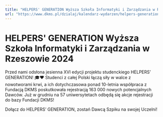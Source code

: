 ```yaml
---
title: "HELPERS' GENERATION Wyższa Szkoła Informatyki i Zarządzania w Rzeszowie 2024"
url: "https://www.dkms.pl/dzialaj/kalendarz-wydarzen/helpers-generation-wyzsza-szkola-informatyki-zarzadzania-rzeszowie-zima2024"
---
```


# HELPERS' GENERATION Wyższa Szkoła Informatyki i Zarządzania w Rzeszowie 2024

Przed nami odsłona jesienna XVI edycji projektu studenckiego HELPERS’ GENERATION! 🎓❤️ Studenci z całej Polski łączą siły w walce z nowotworami krwi, a ich dotychczasowa ponad 10\-letnia współpraca z Fundacją DKMS poskutkowała rejestracją 163 000 nowych potencjalnych Dawców. Już w grudniu na 57 uniwersytetach odbędą się akcje rejestracji do bazy Fundacji DKMS!


Dołącz do HELPERS’ GENERATION, zostań Dawcą Szpiku na swojej Uczelni!


